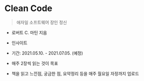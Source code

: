 # Clean Code

> 애자일 소프트웨어 장인 정신

- 로버트 C. 마틴 지음
- 인사이트



- 기간: 2021.05.10. - 2021.07.05. (예정)
- 매주 2장씩 읽는 것이 목표
- 책을 읽고 느낀점, 궁금한 점, 요약정리 등을 매주 월요일 자정까지 업로드

